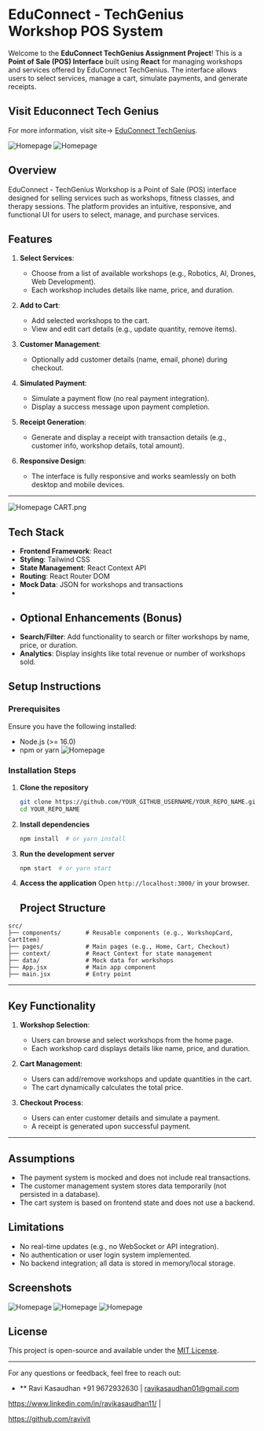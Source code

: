# EduConnect - TechGenius Workshop POS System
Welcome to the **EduConnect TechGenius Assignment Project**! This is a **Point of Sale (POS) Interface** built using **React** for managing workshops and services offered by EduConnect TechGenius. The interface allows users to select services, manage a cart, simulate payments, and generate receipts.
## Visit Educonnect Tech Genius
For more information, visit site-> [EduConnect TechGenius](https://dastaan.store/aad).

![Homepage](SIGNUP.png)
![Homepage](IMAGE1.png)

## Overview
EduConnect - TechGenius Workshop is a Point of Sale (POS) interface designed for selling services such as workshops, fitness classes, and therapy sessions. The platform provides an intuitive, responsive, and functional UI for users to select, manage, and purchase services.

## **Features**
1. **Select Services**:  
   - Choose from a list of available workshops (e.g., Robotics, AI, Drones, Web Development).  
   - Each workshop includes details like name, price, and duration.

2. **Add to Cart**:  
   - Add selected workshops to the cart.  
   - View and edit cart details (e.g., update quantity, remove items).  

3. **Customer Management**:  
   - Optionally add customer details (name, email, phone) during checkout.  

4. **Simulated Payment**:  
   - Simulate a payment flow (no real payment integration).  
   - Display a success message upon payment completion.  

5. **Receipt Generation**:  
   - Generate and display a receipt with transaction details (e.g., customer info, workshop details, total amount).  

6. **Responsive Design**:  
   - The interface is fully responsive and works seamlessly on both desktop and mobile devices.  

---

![Homepage](BILL.png)  CART.png
## **Tech Stack**
- **Frontend Framework**: React  
- **Styling**: Tailwind CSS  
- **State Management**: React Context API  
- **Routing**: React Router DOM  
- **Mock Data**: JSON for workshops and transactions
- 
- ## **Optional Enhancements (Bonus)**
- **Search/Filter**: Add functionality to search or filter workshops by name, price, or duration.  
- **Analytics**: Display insights like total revenue or number of workshops sold. 

## Setup Instructions
### Prerequisites
Ensure you have the following installed:
- Node.js (>= 16.0)
- npm or yarn
![Homepage](ANALYTICS.png)
### Installation Steps
1. **Clone the repository**
   ```sh
   git clone https://github.com/YOUR_GITHUB_USERNAME/YOUR_REPO_NAME.git
   cd YOUR_REPO_NAME
   ```
2. **Install dependencies**
   ```sh
   npm install  # or yarn install
   ```
3. **Run the development server**
   ```sh
   npm start  # or yarn start
   ```
4. **Access the application**
   Open `http://localhost:3000/` in your browser.

   ## **Project Structure**
```
src/
├── components/       # Reusable components (e.g., WorkshopCard, CartItem)
├── pages/            # Main pages (e.g., Home, Cart, Checkout)
├── context/          # React Context for state management
├── data/             # Mock data for workshops
├── App.jsx           # Main app component
├── main.jsx          # Entry point
```

---

## **Key Functionality**
1. **Workshop Selection**:  
   - Users can browse and select workshops from the home page.  
   - Each workshop card displays details like name, price, and duration.  

2. **Cart Management**:  
   - Users can add/remove workshops and update quantities in the cart.  
   - The cart dynamically calculates the total price.  

3. **Checkout Process**:  
   - Users can enter customer details and simulate a payment.  
   - A receipt is generated upon successful payment.  

---


## Assumptions
- The payment system is mocked and does not include real transactions.
- The customer management system stores data temporarily (not persisted in a database).
- The cart system is based on frontend state and does not use a backend.

## Limitations
- No real-time updates (e.g., no WebSocket or API integration).
- No authentication or user login system implemented.
- No backend integration; all data is stored in memory/local storage.

## Screenshots
![Homepage](COSTOMER.png) ![Homepage](login.png)
![Homepage](https://via.placeholder.com/1200x600.png?text=Homepage+Screenshot)

## License
This project is open-source and available under the [MIT License](LICENSE).

---


For any questions or feedback, feel free to reach out:  
- ** Ravi Kasaudhan
+91 9672932630 |     ravikasaudhan01@gmail.com
  
https://www.linkedin.com/in/ravikasaudhan11/ |

https://github.com/ravivit


